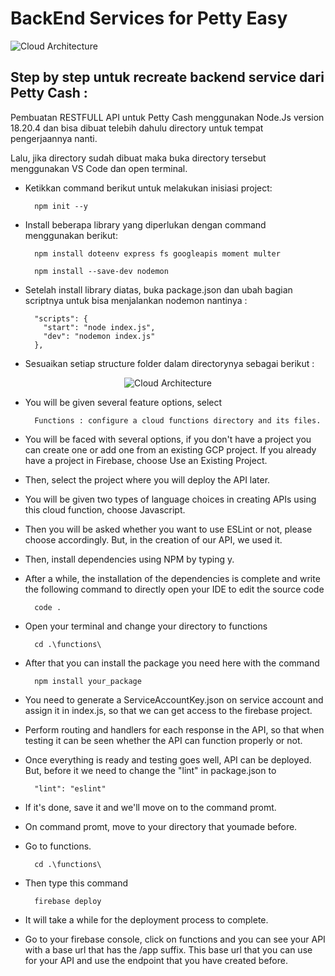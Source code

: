 <h1>BackEnd Services for Petty Easy</h1>

![Cloud Architecture](https://storage.googleapis.com/storage_file_updlbjb/photo/FLOW2.png)

<h2>Step by step untuk recreate backend service dari Petty Cash :</h2>

Pembuatan RESTFULL API untuk Petty Cash menggunakan Node.Js version 18.20.4 dan bisa dibuat telebih dahulu directory untuk tempat pengerjaannya nanti.

Lalu, jika directory sudah dibuat maka buka directory tersebut menggunakan VS Code dan open terminal.
- Ketikkan command berikut untuk melakukan inisiasi project:
  
        npm init --y
- Install beberapa library yang diperlukan dengan command menggunakan berikut:
  
        npm install doteenv express fs googleapis moment multer

        npm install --save-dev nodemon
  
- Setelah install library diatas, buka package.json dan ubah bagian scriptnya untuk bisa menjalankan nodemon nantinya :

        "scripts": {
          "start": "node index.js",
          "dev": "nodemon index.js"
        },
  
- Sesuaikan setiap structure folder dalam directorynya sebagai berikut :

<div align="center">
  <img src="https://storage.googleapis.com/storage_file_updlbjb/photo/structure.png" alt="Cloud Architecture">
</div>

- You will be given several feature options, select

        Functions : configure a cloud functions directory and its files.
  
- You will be faced with several options, if you don't have a project you can create one or add one from an existing GCP project. If you already have a project in Firebase, choose Use an Existing Project. 
- Then, select the project where you will deploy the API later.
- You will be given two types of language choices in creating APIs using this cloud function, choose Javascript.
- Then you will be asked whether you want to use ESLint or not, please choose accordingly. But, in the creation of our API, we used it.
- Then, install dependencies using NPM by typing y.
- After a while, the installation of the dependencies is complete and write the following command to directly open your IDE to edit the source code

        code . 
  
- Open your terminal and change your directory to functions
  
        cd .\functions\
  
- After that you can install the package you need here with the command
  
        npm install your_package

- You need to generate a ServiceAccountKey.json on service account and assign it in index.js, so that we can get access to the firebase project. 
- Perform routing and handlers for each response in the API, so that when testing it can be seen whether the API can function properly or not.
- Once everything is ready and testing goes well, API can be deployed. But, before it we need to change the "lint" in package.json to
    
        "lint": "eslint"
  
- If it's done, save it and we'll move on to the command promt.
- On command promt, move to your directory that youmade before.
- Go to functions.
  
        cd .\functions\
  
- Then type this command
  
        firebase deploy
  
- It will take a while for the deployment process to complete.
- Go to your firebase console, click on functions and you can see your API with a base url that has the /app suffix. This base url that you can use for your API and use the endpoint that you have created before.

